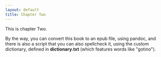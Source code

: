 ```yaml
---
layout: default
title: Chapter Two
---
```


This is chapter Two.

<!--more-->

By the way, you can convert this book to an epub file, using pandoc, and there is also a script that you can also spellcheck it, using the custom dictionary, defined in **dictionary.txt** (which features words like "gotino").
